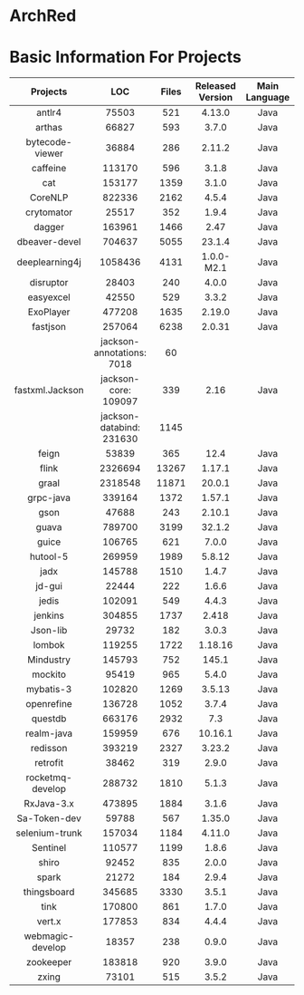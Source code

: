 ArchRed
=====


Basic Information For Projects
=======
|     Projects     |            LOC           | Files | Released Version | Main Language |
|:----------------:|:-------------------------:|:-----:|:----------------:|:-------------:|
|      antlr4      |           75503           |  521  |      4.13.0      |      Java     |
|      arthas      |           66827           |  593  |       3.7.0      |      Java     |
|  bytecode-viewer |           36884           |  286  |      2.11.2      |      Java     |
|     caffeine     |           113170          |  596  |       3.1.8      |      Java     |
|        cat       |           153177          |  1359 |       3.1.0      |      Java     |
|      CoreNLP     |           822336          |  2162 |       4.5.4      |      Java     |
|    crytomator    |           25517           |  352  |       1.9.4      |      Java     |
|      dagger      |           163961          |  1466 |       2.47       |      Java     |
|   dbeaver-devel  |           704637          |  5055 |      23.1.4      |      Java     |
|  deeplearning4j  |          1058436          |  4131 |    1.0.0-M2.1    |      Java     |
|     disruptor    |           28403           |  240  |       4.0.0      |      Java     |
|     easyexcel    |           42550           |  529  |       3.3.2      |      Java     |
|     ExoPlayer    |           477208          |  1635 |      2.19.0      |      Java     |
|     fastjson     |           257064          |  6238 |      2.0.31      |      Java     |
|                  | jackson-annotations: 7018 |   60  |                  |               |
|  fastxml.Jackson |    jackson-core: 109097   |  339  |       2.16       |      Java     |
|                  |  jackson-databind: 231630 |  1145 |                  |               |
|       feign      |           53839           |  365  |       12.4       |      Java     |
|       flink      |          2326694          | 13267 |      1.17.1      |      Java     |
|       graal      |          2318548          | 11871 |      20.0.1      |      Java     |
|     grpc-java    |           339164          |  1372 |      1.57.1      |      Java     |
|       gson       |           47688           |  243  |      2.10.1      |      Java     |
|       guava      |           789700          |  3199 |      32.1.2      |      Java     |
|       guice      |           106765          |  621  |       7.0.0      |      Java     |
|     hutool-5     |           269959          |  1989 |      5.8.12      |      Java     |
|       jadx       |           145788          |  1510 |       1.4.7      |      Java     |
|      jd-gui      |           22444           |  222  |       1.6.6      |      Java     |
|       jedis      |           102091          |  549  |       4.4.3      |      Java     |
|      jenkins     |           304855          |  1737 |       2.418      |      Java     |
|     Json-lib     |           29732           |  182  |       3.0.3      |      Java     |
|      lombok      |           119255          |  1722 |      1.18.16     |      Java     |
|     Mindustry    |           145793          |  752  |       145.1      |      Java     |
|      mockito     |           95419           |  965  |       5.4.0      |      Java     |
|     mybatis-3    |           102820          |  1269 |      3.5.13      |      Java     |
|    openrefine    |           136728          |  1052 |       3.7.4      |      Java     |
|      questdb     |           663176          |  2932 |        7.3       |      Java     |
|    realm-java    |           159959          |  676  |      10.16.1     |      Java     |
|     redisson     |           393219          |  2327 |      3.23.2      |      Java     |
|     retrofit     |           38462           |  319  |       2.9.0      |      Java     |
| rocketmq-develop |           288732          |  1810 |       5.1.3      |      Java     |
|    RxJava-3.x    |           473895          |  1884 |       3.1.6      |      Java     |
|   Sa-Token-dev   |           59788           |  567  |      1.35.0      |      Java     |
|  selenium-trunk  |           157034          |  1184 |      4.11.0      |      Java     |
|     Sentinel     |           110577          |  1199 |       1.8.6      |      Java     |
|       shiro      |           92452           |  835  |       2.0.0      |      Java     |
|       spark      |           21272           |  184  |       2.9.4      |      Java     |
|    thingsboard   |           345685          |  3330 |       3.5.1      |      Java     |
|       tink       |           170800          |  861  |       1.7.0      |      Java     |
|      vert.x      |           177853          |  834  |       4.4.4      |      Java     |
| webmagic-develop |           18357           |  238  |       0.9.0      |      Java     |
|     zookeeper    |           183818          |  920  |       3.9.0      |      Java     |
|       zxing      |           73101           |  515  |       3.5.2      |      Java     |
